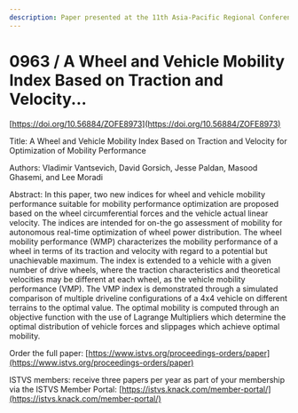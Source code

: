 ```yaml
---
description: Paper presented at the 11th Asia-Pacific Regional Conference of the ISTVS
---
```


# 0963 / A Wheel and Vehicle Mobility Index Based on Traction and Velocity...

[https://doi.org/10.56884/ZOFE8973](https://doi.org/10.56884/ZOFE8973)

Title: A Wheel and Vehicle Mobility Index Based on Traction and Velocity for Optimization of Mobility Performance

Authors: Vladimir Vantsevich, David Gorsich, Jesse Paldan, Masood Ghasemi, and Lee Moradi

Abstract: In this paper, two new indices for wheel and vehicle mobility performance suitable for mobility performance optimization are proposed based on the wheel circumferential forces and the vehicle actual linear velocity. The indices are intended for on-the go assessment of mobility for autonomous real-time optimization of wheel power distribution. The wheel mobility performance (WMP) characterizes the mobility performance of a wheel in terms of its traction and velocity with regard to a potential but unachievable maximum. The index is extended to a vehicle with a given number of drive wheels, where the traction characteristics and theoretical velocities may be different at each wheel, as the vehicle mobility performance (VMP). The VMP index is demonstrated through a simulated comparison of multiple driveline configurations of a 4x4 vehicle on different terrains to the optimal value. The optimal mobility is computed through an objective function with the use of Lagrange Multipliers which determine the optimal distribution of vehicle forces and slippages which achieve optimal mobility.

Order the full paper: [https://www.istvs.org/proceedings-orders/paper](https://www.istvs.org/proceedings-orders/paper)

ISTVS members: receive three papers per year as part of your membership via the ISTVS Member Portal: [https://istvs.knack.com/member-portal/](https://istvs.knack.com/member-portal/)

